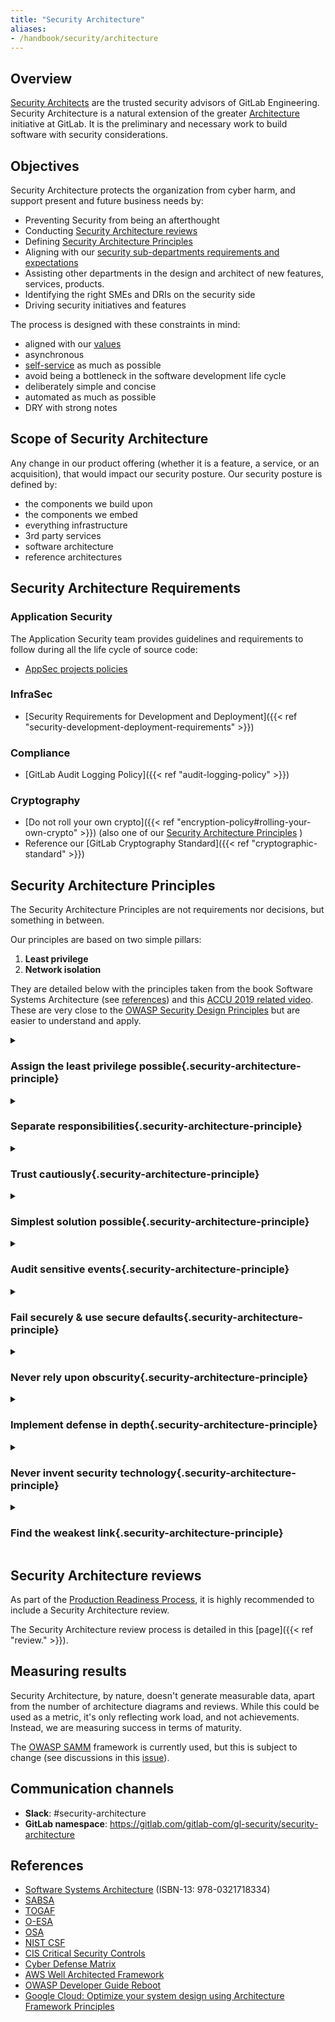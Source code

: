 ```yaml
---
title: "Security Architecture"
aliases:
- /handbook/security/architecture
---
```


<link rel="stylesheet" type="text/css" href="/stylesheets/biztech.css" />

## Overview

[Security Architects](/job-families/security/security-engineer#security-architect) are the
trusted security advisors of GitLab Engineering. Security Architecture is a natural extension of the
greater [Architecture](/handbook/engineering/architecture/) initiative at GitLab. It is the
preliminary and necessary work to build software with security considerations.

## Objectives

Security Architecture protects the organization from cyber harm, and support present and future
business needs by:

- Preventing Security from being an afterthought
- Conducting [Security Architecture reviews](#security-architecture-reviews)
- Defining [Security Architecture Principles](#security-architecture-principles)
- Aligning with our [security sub-departments requirements and expectations](#security-architecture-requirements)
- Assisting other departments in the design and architect of new features, services, products.
- Identifying the right SMEs and DRIs on the security side
- Driving security initiatives and features

The process is designed with these constraints in mind:

- aligned with our [values](/handbook/values/)
- asynchronous
- [self-service](/handbook/company/culture/all-remote/self-service/) as much as possible
- avoid being a bottleneck in the software development life cycle
- deliberately simple and concise
- automated as much as possible
- DRY with strong notes

## Scope of Security Architecture

Any change in our product offering (whether it is a feature, a service, or an acquisition), that
would impact our security posture. Our security posture is defined by:

- the components we build upon
- the components we embed
- everything infrastructure
- 3rd party services
- software architecture
- reference architectures

## Security Architecture Requirements

### Application Security

The Application Security team provides guidelines and requirements to follow during all the life
cycle of source code:

- [AppSec projects policies](../application-security/inventory#policies)

### InfraSec

<!-- Using this page until infrasec requirements are in the handbook -->

- [Security Requirements for Development and Deployment]({{< ref "security-development-deployment-requirements" >}})

### Compliance

- [GitLab Audit Logging Policy]({{< ref "audit-logging-policy" >}})

### Cryptography

- [Do not roll your own crypto]({{< ref "encryption-policy#rolling-your-own-crypto" >}}) (also one of our [Security Architecture Principles](#security-architecture-principles)
)
- Reference our [GitLab Cryptography Standard]({{< ref "cryptographic-standard" >}})

<!-- Add FIPS and FedRamp requirements here when available -->

## Security Architecture Principles

The Security Architecture Principles are not requirements nor decisions, but something in between.

Our principles are based on two simple pillars:

1. **Least privilege**
1. **Network isolation**

They are detailed below with the principles taken from the book Software Systems Architecture (see
[references](#references)) and this [ACCU 2019 related video](https://www.youtube.com/watch?v=YbjoaMN67Hw). These are very close to the [OWASP Security Design Principles](https://github.com/OWASP/DevGuide/blob/master/02-Design/01-Principles%20of%20Security%20Engineering.md) but are easier to understand and apply.

<style>
.security-architecture-principle {
  display: inline-block;
}
</style>

<details>
<summary>

### Assign the least privilege possible{.security-architecture-principle}

</summary>

#### Why

Broad privileges allow malicious or accidental access to protected resources.

#### How

- Give only the minimum level of access rights (privileges) that is necessary to a user or service
  to complete an assigned operation. This right must be given only for a minimum amount of time that
  is necessary to complete the operation.
- Do not use administrative accounts for application access
- Use separate accounts for sensitive data

#### Examples

- Run service processes as their own users with exactly the set of privileges they require
- Grant read-only permissions when no updates are required
- When updates are required, limit to the scope to the target resource only

#### Links

- <https://owasp.org/www-community/Access_Control#principle-of-least-privilege>
- <https://csrc.nist.gov/glossary/term/least_privilege>
- <https://handbook.gitlab.com/handbook/security/access-management-policy.html#principle-of-least-privilege>

</details>

<details>
<summary>

### Separate responsibilities{.security-architecture-principle}

</summary>

#### Why

Limit the blast radius of successful attacks: When one part of the system is compromised, the whole
system is not.

Make attacks less attractive.

#### How

- Compartmentalize responsibilities and privileges
- Separation of duties: the successful completion of a single task is dependent upon two or more
  conditions
- Don't store secrets along with other non-sensitive data (like settings), even if secrets are
  filtered out

#### Examples

- A system/service that only needs to read git commits should not be able to access user data
- GitLab team members don't have access to billing data, nor anything else [classified red data]({{< ref "data-classification-standard" >}})

#### Links

- [OWASP Access Control Models](https://owasp.org/www-community/Access_Control#access-control-models)
- <https://en.wikipedia.org/wiki/Compartmentalization_%28information_security%29>

</details>

<details>
<summary>

### Trust cautiously{.security-architecture-principle}

</summary>

#### Why

- Many security problems caused by inserting malicious intermediaries in communication path

#### How

- Assume unknown entities are untrusted
- Have a clear process to establish trust
- Validate who or what is connecting
- Always use a kind of authentication (certificate, password, ...)
- Network controls
- Do not dynamically load 3rd party code

#### Examples

- Services can't be considered as secure as soon as they are not exposed to the Internet.
  [SSRF](https://en.wikipedia.org/wiki/Server-side_request_forgery) can let attackers freely access
  them.
- The best way to authenticate users is to apply this general security principle: Provide something
  you know (ex: password), and something you own (ex: certificate). This is what we apply with MFA,
  for example by providing a password you know, along with a
  [TOTP](https://en.wikipedia.org/wiki/Time-based_one-time_password) that is generated by an
  application.
- Downloading 3rd party libraries or scripts at runtime can lead to many security issues, including
  cache poisoning, XSS, and whatnot. Without checking the integrity of the external asset, malicious
  actors can tamper the files, like this example of [BGP Hijacking](https://medium.com/s2wblog/post-mortem-of-klayswap-incident-through-bgp-hijacking-en-3ed7e33de600)

#### Links

- [Zero Trust](/handbook/security/product-security/architecture/zero-trust) at GitLab

</details>

<details>
<summary>

### Simplest solution possible{.security-architecture-principle}

</summary>

#### Why

- Simple solutions are easier to deploy, maintain, and secure
- Aligned with our [Iteration](/handbook/values/#iteration) and [Efficiency](/handbook/values/#efficiency) values
- Security requires understanding of the design
- Complexity increases exponentially
- Attack-ability or attack surface of the software is reduced

#### How

- Avoid complex failure modes, implicit behaviours, unnecessary features
- Use well-known, tested, and proven components
- Avoid over-engineering and strive for [MVCs](/handbook/product/product-) instead

#### Examples

- Introducing a new server in GitLab means updating Omnibus builds, Helm charts, our reference
  architectures, our docs, and so on. This is something to balance carefully against the benefits of
  adding a component which seem to be a perfect fit.

#### Links

- [Keep it simple, stupid](https://en.wikipedia.org/wiki/KISS_principle)
- [Complexity and exponential change](https://nextconf.eu/2020/02/complexity-and-exponential-change/)

</details>

<details>
<summary>

### Audit sensitive events{.security-architecture-principle}

</summary>

#### Why

- Provide record of activity
- Deter wrong doing
- Provide a log to construct that past
- Provide a monitoring point

#### How

- Record all security significant events in a tamper-resistant store
- Provide notifications for all sensitive events

#### Examples

- Enable [GuardDuty](https://aws.amazon.com/guardduty/) in AWS or [Cloud Audit Logs](https://cloud.google.com/logging/docs/audit?hl=en) in GCP to record activity and detect malicious
  intent.
- Leverage [Panther](/handbook/business-technology/tech-stack/#panther) (for gitlab.com only) to collect, normalize, and analyze logs.
- Provide notifications to users when:
  - Changes to their accounts
  - New keys generated or added to their accounts
- Generate security events (could be Slack notifications) for unusual activity:
  - Signal passing a threshold (rate limiting in action)
  - Component signature not matching
  - Unauthorized access to sensitive resources

#### Links

</details>

<details>
<summary>

### Fail securely & use secure defaults{.security-architecture-principle}

</summary>

#### Why

- Default passwords, ports and rules are "open doors"
- Failure and restart states often default to "insecure"

#### How

- Force changes to security sensitive parameters
- Think through failures - to be secure but recoverable
- Unless a subject is given explicit access to an object, it should be denied access to that object,
aka Fail Safe Defaults.

#### Examples

- Do not trust invalid/expired TLS certificates
- Some components like Grafana come with a [default `admin/admin` user/password](https://grafana.com/docs/grafana/v7.5/administration/configuration/#security).
- Related to above, some components might fail over to a plain user/password authentication (with
  default credentials) under certain conditions, like a service not reachable.
- Some frameworks tend to render error pages with details that should not be shared, like hostnames
  and paths, when they cannot connect to some resources.

#### Links

- https://owasp.org/www-community/Fail_securely

</details>

<details>
<summary>

### Never rely upon obscurity{.security-architecture-principle}

</summary>

#### Why

- Hiding things is difficult, someone is going to find them, accidentally or on purpose
- We're a very [transparent](/handbook/values/#transparency) company and are more likely to share
  implementation details, sometimes leaking something sensitive.
- Offboarded employees leave with sensitive knowledge. While tokens can be rotated, we can't ensure
  this knowledge won't leak

#### How

- Assume attacker with perfect knowledge

#### Examples

- Recon can help attackers find servers that are not publicly documented. These servers could expose
  vulnerable components, and lead to east-west movement.
- Changing the path to a admin section won't prevent attackers from finding it eventually.

#### Links

- <https://securitytrails.com/blog/security-through-obscurity>

</details>

<details>
<summary>

### Implement defense in depth{.security-architecture-principle}

</summary>

#### Why

- Systems do get attacked, breaches do happen, mistakes are made
- Minimize blast radius: One component compromised should not compromise the whole system
- Prevent [SSRF](https://owasp.org/Top10/A10_2021-Server-Side_Request_Forgery_%28SSRF%29/)

#### How

- Don't rely on a single point/layer of security:
  - Secure every level
  - Stop failures at one level propagating
- [Encrypt data at rest]({{< ref "encryption-policy#encryption-at-rest" >}}) and [in transit]({{< ref "encryption-policy#encryption-in-transit" >}})
- Use vulnerability scanners
- Close unnecessary ports and disable unused features

#### Examples

- A resource is well protected when accessed via the UI, but could be more exposed via the API.
- Accounts are locked when too many attempts, in order to avoid brute-force attacks.
- OS execution can lead to bypass all application security layers, because the execution occurs
  outside of the application.
- Unnecessary open ports and enabled features may lead to authentication bypass and other weaknesses. They increase the exposure of an application.

#### Links

- <https://en.wikipedia.org/wiki/Defense_in_depth_(computing)>
- [Zero Trust](/handbook/security/product-security/architecture/zero-trust) at GitLab

</details>

<details>
<summary>

### Never invent security technology{.security-architecture-principle}

</summary>

#### Why

- Security technology is difficult to create, and avoiding vulnerabilities is difficult
- It takes years to secure and mature new security technologies
- They are expected to be perfect (sort of)

#### How

- [Do not roll your own crypto]
- Use well-known and proven components
- In doubt, always involve the right SMEs

#### Examples

- Do not implement SSO from scratch

#### Links

- [Rainbow tables](https://en.wikipedia.org/wiki/Rainbow_table) are used to cache the output of
  cryptographic hash functions, which can be used
  for cracking password hashes.
- [Perils of the default bcrypt cost factor](https://labs.clio.com/bcrypt-cost-factor-4ca0a9b03966):
  Even when using a famous crypto library, its configuration can lead to weaknesses.

</details>

<details>
<summary>

### Find the weakest link{.security-architecture-principle}

</summary>

#### Why

- A system is just as secure as its weakest link
- Over time, new vulnerabilities are discovered, and a component might suddenly become the new
  weak link

#### How

- [Threat model](../application-security/threat-modeling) the system, repeat, iterate.
- Identify central components that
  - share more privileges than the others
  - have more connections to other components
  - are entrypoints (login modules, APIs, ...)
- Run [Dependency Scanning](https://docs.gitlab.com/ee/user/application_security/dependency_scanning/)
- Avoid weak ciphers and algorithms
- Sometimes consider the humans (users) as the weakest link. Phishing is still widely used for a
  good reason

#### Examples

- Some resources are very well protected in the UI, and never exposed to unauthorized users. Yet, if
  the API is not correctly implementing security controls, these resources could be passed as raw
  models without filtering sensitive data.
- Data encrypted in transit but not at rest.
- The weakest link could also be a user. Not enforcing strong passwords and MFA could lead to
  sensitive data exposure, but users can also do harmful actions without being aware of it.
- OS (system) commands often leads to bypassing most, if not all, the security controls of an
  applicaton. It is a common vector for [RCEs](https://en.wikipedia.org/wiki/Arbitrary_code_execution) and should be avoided as much as possible.

#### Links

- [RCE when removing metadata with ExifTool](https://gitlab.com/gitlab-org/gitlab/-/issues/327121)
- [Log4Shell: RCE 0-day exploit found in log4j 2, a popular Java logging package](https://en.wikipedia.org/wiki/Log4Shell)

</details>

## Security Architecture reviews

As part of the [Production Readiness Process](/handbook/engineering/infrastructure/production/readiness/), it is highly recommended to include a Security
Architecture review.

The Security Architecture review process is detailed in this [page]({{< ref "review." >}}).

## Measuring results

Security Architecture, by nature, doesn't generate measurable data, apart from the number of
architecture diagrams and reviews. While this could be used as a metric, it's only reflecting work
load, and not achievements. Instead, we are measuring success in terms of maturity.

The [OWASP SAMM](https://owaspsamm.org/about/) framework is currently used, but this is subject to change (see discussions in this
[issue](https://gitlab.com/gitlab-com/gl-security/security-department-meta/-/issues/1315)).

## Communication channels

- **Slack**: #security-architecture
- **GitLab namespace**: <https://gitlab.com/gitlab-com/gl-security/security-architecture>

## References

- [Software Systems Architecture](https://www.viewpoints-and-perspectives.info/) (ISBN-13: 978-0321718334)
- [SABSA](https://sabsa.org/)
- [TOGAF](https://publications.opengroup.org/g21i)
- [O-ESA](https://publications.opengroup.org/g112)
- [OSA](https://www.opensecurityarchitecture.org/cms/)
- [NIST CSF](https://www.nist.gov/cyberframework)
- [CIS Critical Security Controls](https://www.cisecurity.org/controls)
- [Cyber Defense Matrix](https://cyberdefensematrix.com/)
- [AWS Well Architected Framework](https://aws.amazon.com/architecture/well-architected/)
- [OWASP Developer Guide Reboot](https://github.com/OWASP/DevGuide)
- [Google Cloud: Optimize your system design using Architecture Framework Principles](https://cloud.google.com/blog/topics/solutions-how-tos/optimize-your-system-design-using-architecture-framework-principles)

